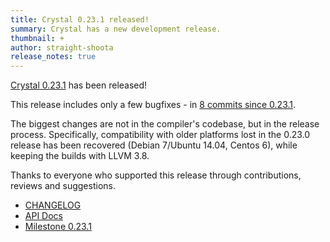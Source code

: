 ```yaml
---
title: Crystal 0.23.1 released!
summary: Crystal has a new development release.
thumbnail: +
author: straight-shoota
release_notes: true
---
```


[Crystal 0.23.1](https://github.com/crystal-lang/crystal/releases/tag/0.23.1) has been released!

This release includes only a few bugfixes - in [8 commits since 0.23.1](https://github.com/crystal-lang/crystal/compare/0.23.1...0.24.1).

The biggest changes are not in the compiler's codebase, but in the release process. Specifically, compatibility with older platforms lost in the 0.23.0 release has been recovered (Debian 7/Ubuntu 14.04, Centos 6), while keeping the builds with LLVM 3.8.

Thanks to everyone who supported this release through contributions, reviews and suggestions.

* [CHANGELOG](https://github.com/crystal-lang/crystal/releases/tag/0.23.1)
* [API Docs](https://crystal-lang.org/api/0.23.1)
* [Milestone 0.23.1](https://github.com/crystal-lang/crystal/issues?q=milestone%3A0.23.1)
